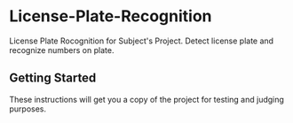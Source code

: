 # License-Plate-Recognition
License Plate Rocognition for Subject's Project. Detect license plate and recognize numbers on plate.

## Getting Started
These instructions will get you a copy of the project for testing and judging purposes.



